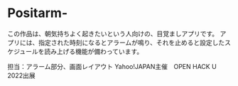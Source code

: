 # Positarm-
この作品は、朝気持ちよく起きたいという人向けの、目覚ましアプリです。
アプリには、指定された時刻になるとアラームが鳴り、それを止めると設定したスケジュールを読み上げる機能が備わっています。

担当：アラーム部分、画面レイアウト
Yahoo!JAPAN主催　OPEN HACK U　2022出展
